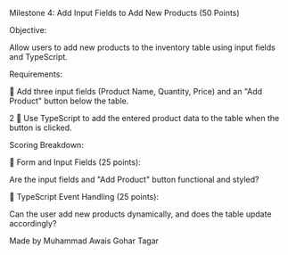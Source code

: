 Milestone 4: Add Input Fields to Add New Products (50 Points) 

Objective: 

Allow users to add new products to the inventory table using input fields and TypeScript. 

Requirements: 

 Add three input fields (Product Name, Quantity, Price) and an "Add Product" button below 
the table. 

2 
 Use TypeScript to add the entered product data to the table when the button is clicked. 

Scoring Breakdown: 

 Form and Input Fields (25 points): 

Are the input fields and "Add Product" button functional and styled? 

 TypeScript Event Handling (25 points): 

Can the user add new products dynamically, and does the table update accordingly? 

Made by Muhammad Awais Gohar Tagar
